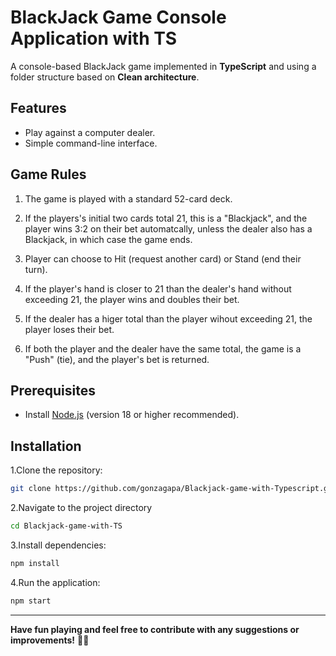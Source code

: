 # BlackJack Game Console Application with TS

A console-based BlackJack game implemented in **TypeScript** and using a folder structure based on **Clean architecture**.

## Features

- Play against a computer dealer.
- Simple command-line interface.

## Game Rules

1. The game is played with a standard 52-card deck.

2. If the players's initial two cards total 21, this is a "Blackjack", and the player wins 3:2 on their bet automatcally, unless the dealer also has a Blackjack, in which case the game ends.

3. Player can choose to Hit (request another card) or Stand (end their turn).

4. If the player's hand is closer to 21 than the dealer's hand without exceeding 21, the player wins and doubles their bet.

5. If the dealer has a higer total than the player wihout exceeding 21, the player loses their bet.

6. If both the player and the dealer have the same total, the game is a "Push" (tie), and the player's bet is returned.

## Prerequisites

- Install [Node.js](https://nodejs.org/en/download) (version 18 or higher recommended).

## Installation

1.Clone the repository:

```bash
git clone https://github.com/gonzagapa/Blackjack-game-with-Typescript.git
```

2.Navigate to the project directory

```bash
cd Blackjack-game-with-TS
```

3.Install dependencies:

```bash
npm install
```

4.Run the application:

```bash
npm start
```

---

**Have fun playing and feel free to contribute with any suggestions or improvements!** 🧑‍💻
